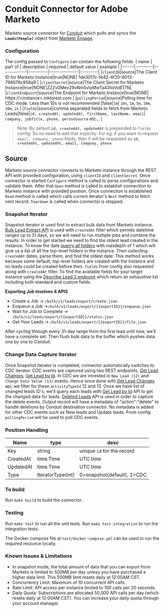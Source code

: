 # Conduit Connector for Adobe Marketo
Marketo source connector for [Conduit](https://conduit.com) which pulls and syncs the **`Leads(People)`** object from [Marketo Engage](https://marketo.com).

### Configuration
The config passed to `Configure` can contain the following fields.
| name | part of | description | required | default value | example |
|------|---------|-------------|----------|---------------|---------|
|`clientID`|source|The Client ID for Marketo Instance|true|NONE| 1de3017c-fe42-4f20-8013-798678c956a9 |
|`clientSecret`|source|The Client Secret for Marketo Instance|true|NONE|ZZZv0Mev29vNm5vIyMwTa43lioVoBT7N|
|`clientEndpoint`|source|The Endpoint for Marketo Instance|true|NONE| https://\<instance\>.mktorest.com |
|`pollingPeriod`|source|Polling time for CDC mode. Less than 10s is not recommended |false|`1m`| `10s`, `1m`, `5m`, `10m`, `30m`, `1h` |
|`fields`|source|comma seperated fields to fetch from Marketo Leads|false|`id, createdAt, updatedAt, firstName, lastName, email`| `company, jobTitle, phone, personSource` etc... |

>Note: By default **`id, createdAt, updatedAt`** is prepended to `fields` config. So no need to add that explictly. For eg: if you want to request `email, company, phone` fields, then it will be requested as **`id, createdAt, updatedAt, email, company, phone`**

## Source
Marketo source connector connects to Marketo instance through the REST API with provided configuration, using `clientID` and `clientSecret`. Once connector is started `Configure` method is called to parse configurations and validate them. After that `Open` method is called to establish connection to Marketo instance with provided position. Once connection is established `Read` method is called which calls current iterator's `Next` method to fetch next record. `Teardown` is called when connector is stopped. 

### Snapshot Iterator
Snapshot iterator is used first to extract bulk data from Marketo instance. [Bulk Lead Extract API](https://developers.marketo.com/rest-api/bulk-extract/bulk-lead-extract/) is used with `createdAt` filter which permits datetime ranges up to 31 days, so we will need to run multiple jobs and combine the results. In order to get started we need to find the oldest lead created in the instance. To know the date [querry all folders](https://developers.marketo.com/rest-api/assets/folders/#browse) with maxdepth of 1 which will give us a list of all the top-level folders in the instance. Then collecting `createdAt` dates, parse them, and find the oldest date. This method works because some default, top-level folders are created with the instance and no leads could be created before then. `fields` from config also requested along with `createdAt` filter. To find the available fields for your target instance using the [Describe Lead 2 endpoint](https://developers.marketo.com/rest-api/endpoint-reference/lead-database-endpoint-reference/#!/Leads/describeUsingGET_6) which return an exhaustive list including both standard and custom fields.

**Exporting Job involves 4 APIS**
- Create a Job -> `/bulk/v1/leads/export/create.json`
- Enqueue a Job ->`/bulk/v1/leads/export/{{exportID}}/enqueue.json`
- Wait for Job to Complete -> `/bulk/v1/leads/export/{{exportID}}/status.json`
- Get Your Leads -> `/bulk/v1/leads/export/{{exportID}}/file.json`

After cycling through every 31-day range from the first lead until now, we’ll have a complete set. Then flush bulk data to the buffer which pushes data one by one to Conduit.

### Change Data Capture Iterator
Once Snapshot iterator is completed, connector automatically switches to CDC iterator. CDC events are captured using two REST endpoints, [Get Lead Changes](https://developers.marketo.com/documentation/rest/get-lead-changes/), [Get Lead by Id](https://developers.marketo.com/documentation/rest/get-lead-by-id/). In CDC we are intrested in `New Lead (12)` and `Change Data Value (13)` events. Hence once done with [Get Lead Changes](https://developers.marketo.com/documentation/rest/get-lead-changes/) api, we filter for these `activityTypeId` 12 and 13. Once we have list of changed leads ID's, we'll query each leads with [Get Lead by Id](https://developers.marketo.com/documentation/rest/get-lead-by-id/) API to get the changed data for leads. [Deleted Leads](https://developers.marketo.com/rest-api/endpoint-reference/lead-database-endpoint-reference/#!/Activities/getDeletedLeadsUsingGET) API is used in order to capture the delete events. Output record will have a metadata of "action":"delete" to handle deletions by Conduit destination connector. No metadata is added for other CDC events such as New leads and Update leads. 
From config `pollingPeriod` will be used to poll CDC events.

### Position Handling 
| Name | type | desc |
| ---- | ---- | ---- |
| Key | string| unique `id` for the record |
| CreatedAt | time.Time | UTC time |
| UpdatedAt | time.Time | UTC time |
| Type | IteratorType(int) | 0=snapshot(default), 1=CDC |

### To build
Run `make build` to build the connector.

### Testing
Run `make test` to run all the unit tests. Run `make test-integration` to run the integration tests.

The Docker compose file at `test/docker-compose.yml` can be used to run the required resource locally.
### Known Issues & Limitations
* In snapshot mode, the total amount of data that you can export from Marketo is limited to 500MB per day unless you have purchased a higher data limit. This 500MB limit resets daily at 12:00AM CST.
* Concurrency Limit:  Maximum of 10 concurrent API calls.
* Rate Limit: API access per instance limited to 100 calls per 20 seconds.
* Daily Quota: Subscriptions are allocated 50,000 API calls per day (which resets daily at 12:00AM CST).  You can increase your daily quota through your account manager.
